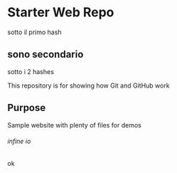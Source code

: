 # Starter Web Repo
sotto il primo hash
## sono secondario
sotto i 2 hashes 

This repository is for showing how Git and GitHub work

## Purpose

Sample website with plenty of files for demos

###### infine io

ok